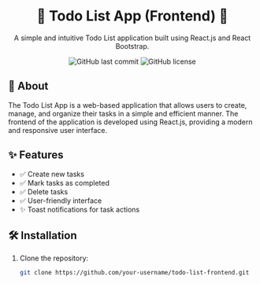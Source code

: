 <div align="center">
  <h1>📝 Todo List App (Frontend) 📝</h1>
  <p>A simple and intuitive Todo List application built using React.js and React Bootstrap.</p>
  <p>
    <img alt="GitHub last commit" src="https://img.shields.io/github/last-commit/your-username/todo-list-frontend">
    <img alt="GitHub license" src="https://img.shields.io/github/license/your-username/todo-list-frontend">
  </p>
</div>

## 📌 About

The Todo List App is a web-based application that allows users to create, manage, and organize their tasks in a simple and efficient manner. The frontend of the application is developed using React.js, providing a modern and responsive user interface.

## ✨ Features

- ✅ Create new tasks
- ✅ Mark tasks as completed
- ✅ Delete tasks
- ✅ User-friendly interface
- ✨ Toast notifications for task actions

## 🛠️ Installation

1. Clone the repository:

   ```bash
   git clone https://github.com/your-username/todo-list-frontend.git
   ```
